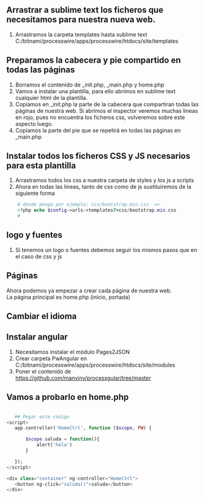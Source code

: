 ## Arrastrar a sublime text los ficheros que necesitamos para nuestra nueva web.
1. Arrastramos la carpeta templates hasta sublime text  C:/bitnami/processwire/apps/processwire/htdocs/site/templates   

## Preparamos la cabecera y pie compartido en todas las páginas
1. Borramos el contenido de _init.php, _main.php y home.php   
2. Vamos a instalar una plantilla, para ello abrimos en sublime text cualquier html de la plantilla.  
3. Copiamos en _init.php la parte de la cabecera que compartiran todas las páginas de nuestra web. Si abrimos el inspector veremos muchas lineas en rojo, pues no encuentra los ficheros css, volveremos sobre este aspecto luego.
4. Copiamos la parte del pie que se repetirá en todas las páginas en _main.php


## Instalar todos los ficheros CSS y JS necesarios para esta plantilla
1. Arrastramos todos los css a nuestra carpeta de styles y los js a scripts
2. Ahora en todas las lineas, tanto de css como de js sustituiremos de la siguiente forma
```php
    # donde ponga por ejemplo: ccs/bootstrap.min.css  =>  
    <?php echo $config->urls->templates?>css/bootstrap.min.css  
    # 
```

## logo y fuentes
1. Si tenemos un logo o fuentes debemos seguir los mismos pasos que en el caso de css y js  

## Páginas
Ahora podemos ya empezar a crear cada página de nuestra web.  
La página principal es home.php (inicio, portada)  


## Cambiar el idioma


## Instalar angular
1. Necesitamos instalar el módulo Pages2JSON
2. Crear carpeta PwAngular en C:/bitnami/processwire/apps/processwire/htdocs/site/modules
3. Poner el contenido de https://github.com/manviny/processgular/tree/master

 ## Vamos a probarlo en home.php
 ```php
 
    ## Pegar este código
<script>
    app.controller('HomeCtrl', function ($scope, PW) {

     	$scope.saluda = function(){
     		alert('hola')
     	}

    });
</script>

<div class="container" ng-controller="HomeCtrl">
	<button ng-click="saluda()">saluda</button>
</div>
 ```
